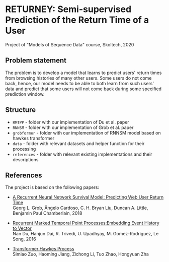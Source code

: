 # RETURNEY: Semi-supervised Prediction of the Return Time of a User
Project of "Models of Sequence Data" course, Skoltech, 2020

## Problem statement
The problem is to develop a model that learns to predict users' return times from browsing histories of many other users. Some users do not come back, hence, our model needs to be able to both learn from such users' data and predict that some users will not come back during some specified prediction window.


## Structure
- `RMTPP` - folder with our implementation of Du et al. paper
- `RNNSM` - folder with our implementation of Grob et al. paper
- `grobformer` - folder with our implementation of RNNSM model based on hawkes transformer
- `data` - folder with relevant datasets and helper function for their processing
- `references` - folder with relevant existing implementations and their descriptions


## References
The project is based on the following papers:

- [A Recurrent Neural Network Survival Model: Predicting Web User Return Time](https://arxiv.org/abs/1807.04098)<br>
Georg L. Grob, Ângelo Cardoso, C. H. Bryan Liu, Duncan A. Little, Benjamin Paul Chamberlain, 2018

- [Recurrent Marked Temporal Point Processes:Embedding Event History to Vector](https://www.kdd.org/kdd2016/papers/files/rpp1081-duA.pdf)<br>
Nan Du, Hanjun Dai, R. Trivedi, U. Upadhyay, M. Gomez-Rodriguez, Le Song, 2016

- [Transformer Hawkes Process](https://arxiv.org/abs/2002.09291)<br>Simiao Zuo, Haoming Jiang, Zichong Li, Tuo Zhao, Hongyuan Zha